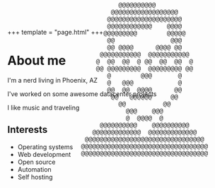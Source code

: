 +++
template = "page.html"
+++
# About me

I'm a nerd living in Phoenix, AZ

I've worked on some awesome datacenter projects

I like music and traveling

## Interests

- Operating systems
- Web development
- Open source
- Automation
- Self hosting

<pre style="float: right; margin-top: -420px">
                    @@@@@@@@@@                    
                  @@@@@@@@@@@@@@@@@@              
                 @@@@@@@@@@@@@@@@@@@@             
                 @@@@@@@@@@@@    @@@@             
                @@@@@@@@@        @@@@@            
                 @@               @@@             
                 @@ @@@@      @@@@ @@             
               @@@@@@@@@@@  @@@@@@@@@@@           
              @  @@  @@  @ @@  @@  @@  @          
              @@ @@@@@@@@@  @@@@@@@@@ @@          
                 @        @@@       @             
                 @   @@@            @             
                 @@  @@  @@@@      @@             
                  @@   @@@@@@     @@              
                    @@          @@                
                      @@@    @@@                  
                      @  @@@@  @                  
               @@@@@@@@@@    @@@@@@@@@@           
             @@@@@@@@@@@@@  @@@@@@@@@@@@@         
           @@@@@@@@@@@@@@@@@@@@@@@@@@@@@@@@       
          @@@@@@@@@@@@@@@@@@@@@@@@@@@@@@@@@@      
          @@@@@@@@@@@@@@@@@@@@@@@@@@@@@@@@@@      
</pre>
